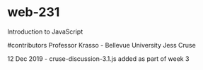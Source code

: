 # web-231
Introduction to JavaScript

#contributors
Professor Krasso - Bellevue University
Jess Cruse

12 Dec 2019 - cruse-discussion-3.1.js added as part of week 3
